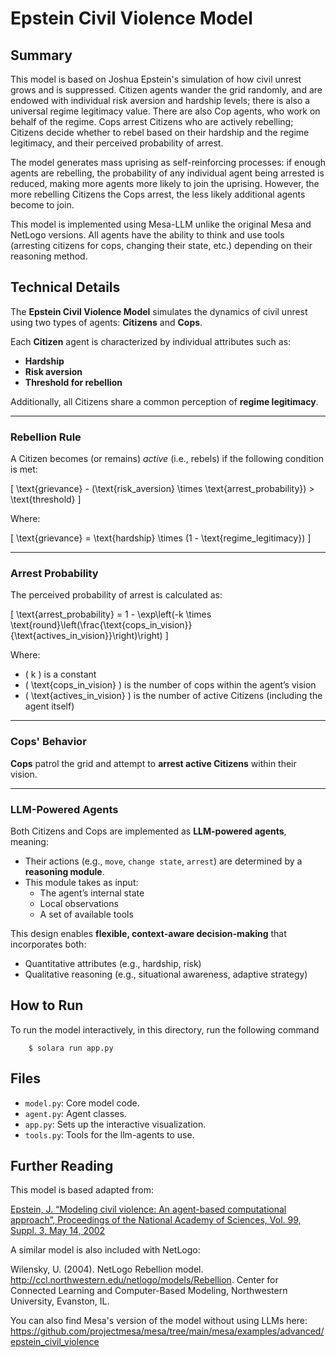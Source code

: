 # Epstein Civil Violence Model

## Summary

This model is based on Joshua Epstein's simulation of how civil unrest grows and is suppressed. Citizen agents wander the grid randomly, and are endowed with individual risk aversion and hardship levels; there is also a universal regime legitimacy value. There are also Cop agents, who work on behalf of the regime. Cops arrest Citizens who are actively rebelling; Citizens decide whether to rebel based on their hardship and the regime legitimacy, and their perceived probability of arrest.

The model generates mass uprising as self-reinforcing processes: if enough agents are rebelling, the probability of any individual agent being arrested is reduced, making more agents more likely to join the uprising. However, the more rebelling Citizens the Cops arrest, the less likely additional agents become to join.

This model is implemented using Mesa-LLM unlike the original Mesa and NetLogo versions. All agents have the ability to think and use tools (arresting citizens for cops, changing their state, etc.) depending on their reasoning method.

## Technical Details

The **Epstein Civil Violence Model** simulates the dynamics of civil unrest using two types of agents: **Citizens** and **Cops**.

Each **Citizen** agent is characterized by individual attributes such as:

- **Hardship**
- **Risk aversion**
- **Threshold for rebellion**

Additionally, all Citizens share a common perception of **regime legitimacy**.

---

### Rebellion Rule

A Citizen becomes (or remains) *active* (i.e., rebels) if the following condition is met:

\[
\text{grievance} - (\text{risk\_aversion} \times \text{arrest\_probability}) > \text{threshold}
\]

Where:

\[
\text{grievance} = \text{hardship} \times (1 - \text{regime\_legitimacy})
\]

---

### Arrest Probability

The perceived probability of arrest is calculated as:

\[
\text{arrest\_probability} = 1 - \exp\left(-k \times \text{round}\left(\frac{\text{cops\_in\_vision}}{\text{actives\_in\_vision}}\right)\right)
\]

Where:

- \( k \) is a constant
- \( \text{cops\_in\_vision} \) is the number of cops within the agent’s vision
- \( \text{actives\_in\_vision} \) is the number of active Citizens (including the agent itself)

---

### Cops' Behavior

**Cops** patrol the grid and attempt to **arrest active Citizens** within their vision.

---

### LLM-Powered Agents

Both Citizens and Cops are implemented as **LLM-powered agents**, meaning:

- Their actions (e.g., `move`, `change state`, `arrest`) are determined by a **reasoning module**.
- This module takes as input:
  - The agent’s internal state
  - Local observations
  - A set of available tools

This design enables **flexible, context-aware decision-making** that incorporates both:

- Quantitative attributes (e.g., hardship, risk)
- Qualitative reasoning (e.g., situational awareness, adaptive strategy)


## How to Run

To run the model interactively, in this directory, run the following command

```
    $ solara run app.py
```

## Files

* ``model.py``: Core model code.
* ``agent.py``: Agent classes.
* ``app.py``: Sets up the interactive visualization.
* ``tools.py``: Tools for the llm-agents to use.

## Further Reading

This model is based adapted from:

[Epstein, J. “Modeling civil violence: An agent-based computational approach”, Proceedings of the National Academy of Sciences, Vol. 99, Suppl. 3, May 14, 2002](http://www.pnas.org/content/99/suppl.3/7243.short)

A similar model is also included with NetLogo:

Wilensky, U. (2004). NetLogo Rebellion model. http://ccl.northwestern.edu/netlogo/models/Rebellion. Center for Connected Learning and Computer-Based Modeling, Northwestern University, Evanston, IL.

You can also find Mesa's version of the model without using LLMs here:
https://github.com/projectmesa/mesa/tree/main/mesa/examples/advanced/epstein_civil_violence
